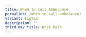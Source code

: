 ```yaml
---
title: When to call Ambulance
permalink: /when-to-call-ambulance/
variant: tiptap
description: ""
third_nav_title: Back Pain
---
```

<p></p>
